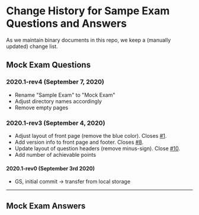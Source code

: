 # Change History for Sampe Exam Questions and Answers

As we maintain binary documents in this repo, we keep a (manually updated) change list.

## Mock Exam Questions
### 2020.1-rev4 (September 7, 2020)
- Rename "Sample Exam" to "Mock Exam"
- Adjust directory names accordingly
- Remove empty pages


### 2020.1-rev3 (September 4, 2020)
- Adjust layout of front page (remove the blue color). Closes [#1](https://github.com/isaqb-org/examination-foundation/issues/1).
- Add version info to front page and footer. Closes [#8](https://github.com/isaqb-org/examination-foundation/issues/8).
- Update layout of question headers (remove minus-sign). Close [#10](https://github.com/isaqb-org/examination-foundation/issues/10).
- Add number of achievable points

#### 2020.1-rev0 (September 3rd 2020)
- GS, initial commit -> transfer from local storage

- - -

## Mock Exam Answers